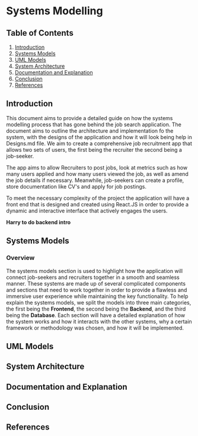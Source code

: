 # Systems Modelling

## Table of Contents
1. [Introduction](#Introduction)
2. [Systems Models](#Systems-Models)
3. [UML Models](#UML-Models)
4. [System Architecture](#System-Architecture)
5. [Documentation and Explanation](#Documentation-and-Explanation)
6. [Conclusion](#Conclusion)
7. [References](#References)

## Introduction

This document aims to provide a detailed guide on how the systems modelling process that has gone behind the job search application.
The document aims to outline the architecture and implementation fo the system, with the designs of the application and how it will look being help in Designs.md file.
We aim to create a comprehensive job recruitment app that allows two sets of users, the first being the recruiter the second being a job-seeker.

The app aims to allow Recruiters to post jobs, look at metrics such as how many users applied and how many users viewed the job, as well as amend the job details if necessary.
Meanwhile, job-seekers can create a profile, store documentation like CV's and apply for job postings.

To meet the necessary complexity of the project the application will have a front end that is designed and created using React.JS in order to provide a dynamic and interactive interface that actively engages the users.

**Harry to do backend intro** 

## Systems Models

### Overview
The systems models section is used to highlight how the application will connect job-seekers and recruiters together in a smooth and seamless manner.
These systems are made up of several complicated components and sections that need to work together in order to provide a flawless and immersive user experience while maintaining the key functionality.
To help explain the systems models, we split the models into three main categories, the first being the **Frontend**, the second being the **Backend**, and the third being the **Database**.
Each section will have a detailed explanation of how the system works and how it interacts with the other systems, why a certain framework or methodology was chosen, and how it will be implemented.


## UML Models

## System Architecture

## Documentation and Explanation

## Conclusion

## References
```
```